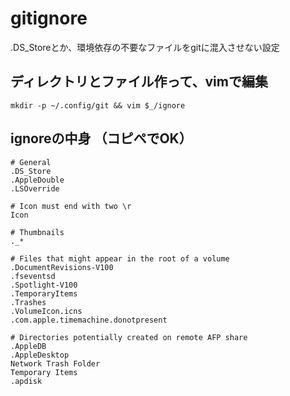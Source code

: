 # gitignore

.DS_Storeとか、環境依存の不要なファイルをgitに混入させない設定

## ディレクトリとファイル作って、vimで編集

```terminal
mkdir -p ~/.config/git && vim $_/ignore
```

## ignoreの中身 （コピペでOK）

```~/.config/git/ignore
# General
.DS_Store
.AppleDouble
.LSOverride

# Icon must end with two \r
Icon

# Thumbnails
._*

# Files that might appear in the root of a volume
.DocumentRevisions-V100
.fseventsd
.Spotlight-V100
.TemporaryItems
.Trashes
.VolumeIcon.icns
.com.apple.timemachine.donotpresent

# Directories potentially created on remote AFP share
.AppleDB
.AppleDesktop
Network Trash Folder
Temporary Items
.apdisk
```
